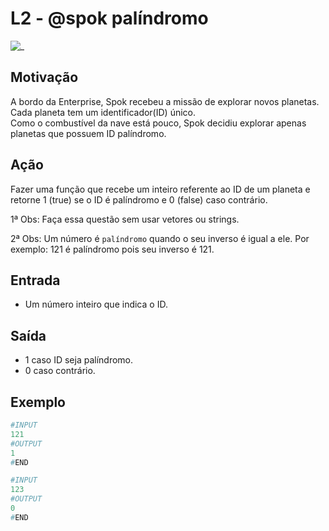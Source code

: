 # L2 - @spok palíndromo

![_](cover.jpg)

## Motivação

A bordo da Enterprise, Spok recebeu a missão de explorar novos planetas.  
Cada planeta tem um identificador(ID) único.  
Como o combustível da nave está pouco, Spok decidiu explorar apenas planetas que possuem ID palíndromo.  

## Ação

Fazer uma função que recebe um inteiro referente ao ID de um planeta e retorne 1 (true)  se o ID é palíndromo e 0 (false) caso contrário.

1ª Obs: Faça essa questão sem usar vetores ou strings.  

2ª Obs: Um número é `palíndromo` quando o seu inverso é igual a ele.
Por exemplo: 121 é palíndromo pois seu inverso é 121.

## Entrada

* Um número inteiro que indica o ID.  

## Saída

* 1 caso ID seja palíndromo.
* 0 caso contrário.  

## Exemplo

``` py
#INPUT
121
#OUTPUT  
1
#END

#INPUT
123
#OUTPUT
0
#END
```
